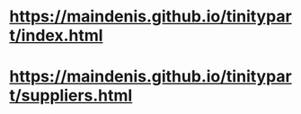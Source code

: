 # https://maindenis.github.io/tinitypart/index.html
# https://maindenis.github.io/tinitypart/suppliers.html